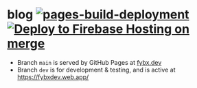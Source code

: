 # blog [![pages-build-deployment](https://github.com/fybx/blog/actions/workflows/pages/pages-build-deployment/badge.svg?branch=main)](https://github.com/fybx/blog/actions/workflows/pages/pages-build-deployment) [![Deploy to Firebase Hosting on merge](https://github.com/fybx/blog/actions/workflows/firebase-hosting-merge.yml/badge.svg?branch=dev)](https://github.com/fybx/blog/actions/workflows/firebase-hosting-merge.yml)
- Branch `main` is served by GitHub Pages at [fybx.dev](https://fybx.dev)
- Branch `dev` is for development & testing, and is active at https://fybxdev.web.app/
